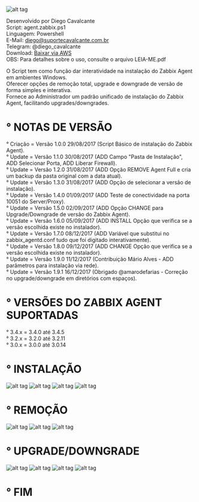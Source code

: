![alt tag](https://github.com/suportecavalcante/zabbix.agent/blob/master/screenshots/zabbix.jpg)

Desenvolvido por Diego Cavalcante\
Script: agent.zabbix.ps1\
Linguagem: Powershell\
E-Mail: diego@suportecavalcante.com.br\
Telegram: @diego_cavalcante\
Download: [Baixar via AWS](https://s3-sa-east-1.amazonaws.com/suportecavalcante.com.br/downloads/zabbix/agent.zabbix.zip)\
OBS: Para detalhes sobre o uso, consulte o arquivo LEIA-ME.pdf

O Script tem como função dar interatividade na instalação do Zabbix Agent em ambientes Windows.\
Oferecer opções de remoção total, upgrade e downgrade de versão de forma simples e interativa.\
Fornece ao Administrador um padrão unificado de instalação do Zabbix Agent, facilitando upgrades/downgrades.

# ° NOTAS DE VERSÃO

° Criação = Versão 1.0.0 29/08/2017 (Script Básico de instalação do Zabbix Agent).\
° Update = Versão 1.1.0 30/08/2017 (ADD Campo "Pasta de Instalação", ADD Selecionar Porta, ADD Liberar Firewall).\
° Update = Versão 1.2.0 31/08/2017 (ADD Opção REMOVE Agent Full e cria um backup da pasta original com a data atual).\
° Update = Versão 1.3.0 31/08/2017 (ADD Opção de selecionar a versão de instalação).\
° Update = Versão 1.4.0 01/09/2017 (ADD Teste de conectividade na porta 10051 do Server/Proxy).\
° Update = Versão 1.5.0 02/09/2017 (ADD Opção CHANGE para Upgrade/Downgrade de versão do Zabbix Agent).\
° Update = Versão 1.6.0 05/09/2017 (ADD INSTALL Opção que verifica se a versão escolhida existe no instalador).\
° Update = Versão 1.7.0 08/12/2017 (ADD Variável que substitui no zabbix_agentd.conf tudo que foi digitado interativamente).\
° Update = Versão 1.8.0 09/12/2017 (ADD CHANGE Opção que verifica se a versão escolhida existe no instalador).\
° Update = Versão 1.9.0 11/12/2017 (Contribuição Mário Alves - ADD parâmetros para instalação via rede).\
° Update = Versão 1.9.1 16/12/2017 (Obrigado @amarodefarias - Correção no upgrade/downgrade em diretórios com espaços).

# ° VERSÕES DO ZABBIX AGENT SUPORTADAS

° 3.4.x = 3.4.0 até 3.4.5\
° 3.2.x = 3.2.0 até 3.2.11\
° 3.0.x = 3.0.0 até 3.0.14

# ° INSTALAÇÃO

![alt tag](https://github.com/suportecavalcante/zabbix.agent/blob/master/screenshots/zabbix.agent.install01.png)
![alt tag](https://github.com/suportecavalcante/zabbix.agent/blob/master/screenshots/zabbix.agent.install02.png)
![alt tag](https://github.com/suportecavalcante/zabbix.agent/blob/master/screenshots/zabbix.agent.install03.png)
![alt tag](https://github.com/suportecavalcante/zabbix.agent/blob/master/screenshots/zabbix.agent.install04.png)

# ° REMOÇÃO

![alt tag](https://github.com/suportecavalcante/zabbix.agent/blob/master/screenshots/zabbix.agent.remove01.png)
![alt tag](https://github.com/suportecavalcante/zabbix.agent/blob/master/screenshots/zabbix.agent.remove02.png)
![alt tag](https://github.com/suportecavalcante/zabbix.agent/blob/master/screenshots/zabbix.agent.remove03.png)

# ° UPGRADE/DOWNGRADE

![alt tag](https://github.com/suportecavalcante/zabbix.agent/blob/master/screenshots/zabbix.agent.change01.png)
![alt tag](https://github.com/suportecavalcante/zabbix.agent/blob/master/screenshots/zabbix.agent.change02.png)
![alt tag](https://github.com/suportecavalcante/zabbix.agent/blob/master/screenshots/zabbix.agent.change03.png)
![alt tag](https://github.com/suportecavalcante/zabbix.agent/blob/master/screenshots/zabbix.agent.change04.png)

# ° FIM
